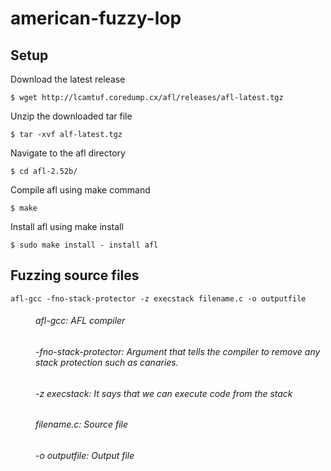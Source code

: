 # american-fuzzy-lop

## Setup

Download the latest release 
```
$ wget http://lcamtuf.coredump.cx/afl/releases/afl-latest.tgz
```

Unzip the downloaded tar file
```
$ tar -xvf alf-latest.tgz
```

Navigate to the afl directory
```
$ cd afl-2.52b/
```

Compile afl using make command
```
$ make
```

Install afl using make install
```
$ sudo make install - install afl
```

## Fuzzing source files

```
afl-gcc -fno-stack-protector -z execstack filename.c -o outputfile
```
<dl>
  <dt></dt>
  <dd><h6>afl-gcc: AFL compiler</h6></dd>
  <dd><h6>-fno-stack-protector: Argument that tells the compiler to remove any stack protection such as canaries.</h6></dd>
  <dd><h6>-z execstack: It says that we can execute code from the stack</h6></dd>
  <dd><h6>filename.c: Source file</h6></dd>
  <dd><h6>-o outputfile: Output file</h6></dd>
</dl>
